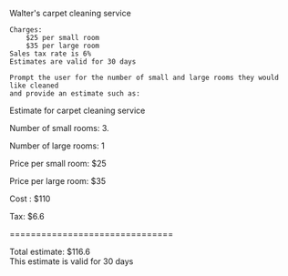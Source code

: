 Walter's carpet cleaning service
    
    Charges:
        $25 per small room
        $35 per large room
    Sales tax rate is 6%
    Estimates are valid for 30 days

    Prompt the user for the number of small and large rooms they would like cleaned
    and provide an estimate such as:

Estimate for carpet cleaning service

Number of small rooms: 3.

Number of large rooms: 1

Price per small room: $25

Price per large room: $35

Cost : $110

Tax: $6.6


===============================

Total estimate: $116.6          
This estimate is valid for 30 days
